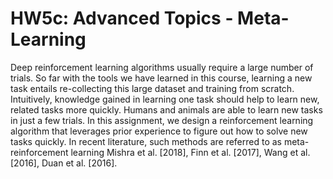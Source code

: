 # HW5c: Advanced Topics - Meta-Learning
Deep reinforcement learning algorithms usually require a large number of trials. So far with the tools we have learned in this course, learning a new task entails re-collecting this large dataset and training from scratch. Intuitively, knowledge gained in learning one task should help to learn new, related tasks more quickly. Humans and animals are able to learn new tasks in just a few trials. In this assignment, we design a reinforcement learning algorithm that leverages prior experience to figure out how to solve new tasks quickly. In recent literature, such methods are referred to as meta-reinforcement learning Mishra et al. [2018], Finn et al. [2017], Wang et al. [2016], Duan et al. [2016].